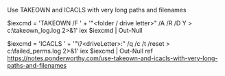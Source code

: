 Use TAKEOWN and ICACLS with very long paths and filenames

$iexcmd = 'TAKEOWN /F ' + '"<folder / drive letter>" /A /R /D Y > c:\takeown_log.log 2>&1'
iex $iexcmd | Out-Null

$iexcmd = 'ICACLS ' + '"\\?\<driveLetter>:<path>" /q /c /t /reset > c:\failed_perms.log 2>&1'
iex $iexcmd | Out-Null
ref
https://notes.ponderworthy.com/use-takeown-and-icacls-with-very-long-paths-and-filenames
